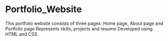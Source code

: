 # Portfolio_Website
This portfolio website consists of three pages: Home page, About page and Portfolio page
Represents skills, projects and resume
Developed using HTML and CSS.
